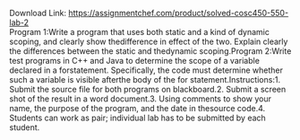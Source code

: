 Download Link: https://assignmentchef.com/product/solved-cosc450-550-lab-2
<br>
Program 1:Write a program that uses both static and a kind of dynamic scoping, and clearly show thedifference in effect of the two. Explain clearly the differences between the static and thedynamic scoping.Program 2:Write test programs in C++ and Java to determine the scope of a variable declared in a forstatement. Specifically, the code must determine whether such a variable is visible afterthe body of the for statement.Instructions:1. Submit the source file for both programs on blackboard.2. Submit a screen shot of the result in a word document.3. Using comments to show your name, the purpose of the program, and the date in thesource code.4. Students can work as pair; individual lab has to be submitted by each student.